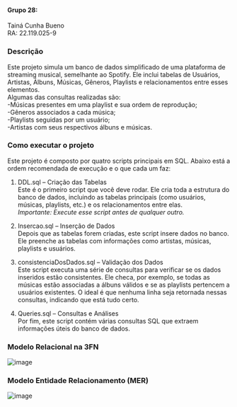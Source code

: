 #### Grupo 28:
Tainá Cunha Bueno <br>
RA: 22.119.025-9

### Descrição
Este projeto simula um banco de dados simplificado de uma plataforma de streaming musical, semelhante ao Spotify. Ele inclui tabelas de Usuários, Artistas, Álbuns, Músicas, Gêneros, Playlists e relacionamentos entre esses elementos. <br>
Algumas das consultas realizadas são: <br>
-Músicas presentes em uma playlist e sua ordem de reprodução; <br>
-Gêneros associados a cada música; <br>
-Playlists seguidas por um usuário; <br>
-Artistas com seus respectivos álbuns e músicas.

### Como executar o projeto
Este projeto é composto por quatro scripts principais em SQL. Abaixo está a ordem recomendada de execução e o que cada um faz:

1. DDL.sql – Criação das Tabelas <br>
Este é o primeiro script que você deve rodar. Ele cria toda a estrutura do banco de dados, incluindo as tabelas principais (como usuários, músicas, playlists, etc.) e os relacionamentos entre elas. <br>
*Importante: Execute esse script antes de qualquer outro.*

2. Insercao.sql – Inserção de Dados <br>
Depois que as tabelas forem criadas, este script insere dados no banco. Ele preenche as tabelas com informações como artistas, músicas, playlists e usuários.

3. consistenciaDosDados.sql – Validação dos Dados <br>
Este script executa uma série de consultas para verificar se os dados inseridos estão consistentes. Ele checa, por exemplo, se todas as músicas estão associadas a álbuns válidos e se as playlists pertencem a usuários existentes.
O ideal é que nenhuma linha seja retornada nessas consultas, indicando que está tudo certo.

4. Queries.sql – Consultas e Análises <br>
Por fim, este script contém várias consultas SQL que extraem informações úteis do banco de dados.

### Modelo Relacional na 3FN
![image](https://github.com/user-attachments/assets/f1608f54-d0aa-45f0-868a-a4b88767b0f1)

### Modelo Entidade Relacionamento (MER)
![image](https://github.com/user-attachments/assets/6dd930e1-8025-4423-a7ad-7c8feb8550f3)

